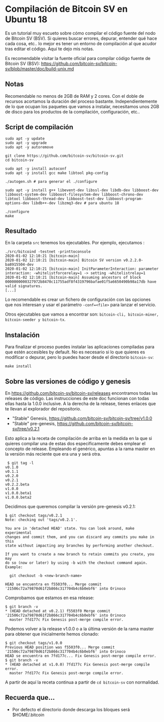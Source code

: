 # Compilación de Bitcoin SV en Ubuntu 18

Es un tutorial muy escueto sobre cómo compilar el código fuente del nodo de Bitcoin SV (BSV). Si quieres buscar errores, depurar, entender qué hace cada cosa, etc.. lo mejor es tener un entorno de compilación al que acudor tras editar el código. Aquí te dejo mis notas.

Es recomendable visitar la fuente oficial para compilar código fuente de Bitcoin SV (BSV): https://github.com/bitcoin-sv/bitcoin-sv/blob/master/doc/build-unix.md

## Notas

Recomendable no menos de 2GB de RAM y 2 cores. Con el doble de recursos acortamos la duración del proceso bastante. Independientemente de lo que ocupan los paquetes que vamos a instalar, necesitamos unos 2GB de disco para los productos de la compilación, configuración, etc..


## Script de compilación 


```
sudo apt -y update
sudo apt -y upgrade
sudo apt -y autoremove

git clone https://github.com/bitcoin-sv/bitcoin-sv.git
cd bitcoin-sv

sudo apt -y install autoconf
sudo apt -y install gcc make libtool pkg-config

./autogen.sh # para generar el ./configure

sudo apt -y install g++ libevent-dev libssl-dev libdb-dev libboost-dev libboost-system-dev libboost-filesystem-dev libboost-chrono-dev libtool libboost-thread-dev libboost-test-dev libboost-program-options-dev libdb++-dev libzmq3-dev # para ubuntu 18

./configure
make
```


## Resultado
En la carpeta ```src``` tenemos los ejecutables. Por ejemplo, ejecutamos :


```
./src/bitcoind -testnet -printtoconsole
2020-01-02 12:10:21 [bitcoin-main] 
2020-01-02 12:10:21 [bitcoin-main] Bitcoin SV version v0.2.2.0-ba8915504-dev
2020-01-02 12:10:21 [bitcoin-main] InitParameterInteraction: parameter interaction: -whitelistforcerelay=1 -> setting -whitelistrelay=1
2020-01-02 12:10:21 [bitcoin-main] Assuming ancestors of block 0000000000327972b8470c11755adf8f4319796bafae01f5a6650490b98a17db have valid signatures.
[...]
```

Lo recomendable es crear un fichero de configuración con las opciones que nos interesan y usar el parámetro ```-conf=<file>``` para lanzar el servicio.

Otros ejecutables que vamos a encontrar son: ```bitcoin-cli, bitcoin-miner, bitcoin-seeder y bitcoin-tx```.



## Instalación 
Para finalizar el proceso puedes instalar las aplicaciones compiladas para que estén accesibles by default. No es necesario si lo que quieres es modificar o depurar, pero lo puedes hacer desde el directorio ```bitcoin-sv```:

 ```
 make install
 ```
 
 ## Sobre las versiones de código y genesis
 
 En https://github.com/bitcoin-sv/bitcoin-sv/releases encontramos todas las releases de código. Las instrucciones de este doc funcionan con todas ellas hasta la 1.0.0 inclusive. A la derecha de la release, tienes enlaces que te llevan al explorador del repositorio.
 
  + "Stable" Genesis, https://github.com/bitcoin-sv/bitcoin-sv/tree/v1.0.0
  + "Stable" pre-genesis, https://github.com/bitcoin-sv/bitcoin-sv/tree/v0.2.1
 
 Esto aplica a la receta de compilación de arriba en la medida en la que si quieres compilar una de estas dos especificamente debes emplear el concepto de release. Empleando el genérico, apuntas a la rama master en la versión más reciente que era una y será otra.
 
```
 $ git tag -l  
v0.1.0
v0.1.1
v0.2.0
v0.2.1
v0.2.2.beta
v1.0.0
v1.0.0.beta1
v1.0.0.beta2
```

Decidimos que queremos compilar la versión pre-genesis v0.2.1:

```
$ git checkout tags/v0.2.1
Note: checking out 'tags/v0.2.1'.

You are in 'detached HEAD' state. You can look around, make experimental
changes and commit them, and you can discard any commits you make in this
state without impacting any branches by performing another checkout.

If you want to create a new branch to retain commits you create, you may
do so (now or later) by using -b with the checkout command again. Example:

  git checkout -b <new-branch-name>

HEAD se encuentra en f5503f0... Merge commit '21506c72a79870d61f2b866c317704b4c6b0ebf6' into Orinoco
```

Comprobamos que estamos en esa release:

```
$ git branch -v
* (HEAD detached at v0.2.1) f5503f0 Merge commit '21506c72a79870d61f2b866c317704b4c6b0ebf6' into Orinoco
  master 7fd177c Fix Genesis post-merge compile error.
```

Podemos volver a la release v1.0.0 o a la última versión de la rama master para obtener que inicialmente hemos clonado:

```
$ git checkout tags/v1.0.0
Previous HEAD position was f5503f0... Merge commit '21506c72a79870d61f2b866c317704b4c6b0ebf6' into Orinoco
HEAD se encuentra en 7fd177c... Fix Genesis post-merge compile error.
$ git branch -v
* (HEAD detached at v1.0.0) 7fd177c Fix Genesis post-merge compile error.
  master 7fd177c Fix Genesis post-merge compile error.
 ``` 

A partir de aquí la receta continua a partir de ```cd bitcoin-sv``` con normalidad.
 
 
 ## Recuerda que...
 
+ Por defecto el directorio donde descarga los bloques será $HOME/.bitcoin



